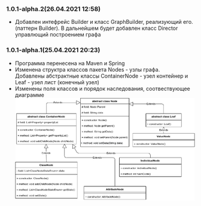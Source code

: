 ### 1.0.1-alpha.2(26.04.2021 12:58)
+ Добавлен интефрейс Builder и класс GraphBuilder, реализующий его. (паттерн Builder).
В дальнейшем будет добавлен класс Director управлющий построением графа


### 1.0.1-alpha.1(25.04.2021 20:23)
+ Программа перенесена на Maven и Spring
+ Изменена структра классов пакета Nodes - узлы графа.  
  Добавлены абстрактные классы ContainerNode - узел контейнер
  и Leaf - узел лист (конечный узел)
+ Изменены поля классов и порядок наследования, соотвествующее диаграмме  
![диаграмма измнений](https://github.com/progerSapog/Software-design-patterns-2-course-2-semestr/blob/main/%D0%9E%D1%84%D0%BE%D1%80%D0%BC%D0%BB%D0%B5%D0%BD%D0%B8%D0%B5/LW2/nodesChange.png)